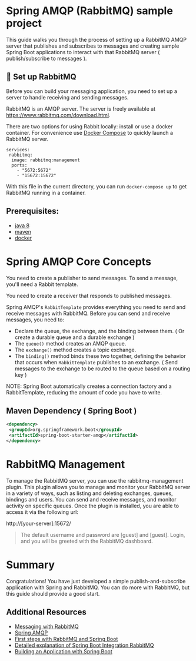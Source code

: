 Spring AMQP (RabbitMQ) sample project  
=====================================
This guide walks you through the process of setting up a RabbitMQ AMQP server that
publishes and subscribes to messages and creating sample Spring Boot applications to interact
with that RabbitMQ server ( publish/subscribe to messages ).


## :rocket: Set up RabbitMQ

Before you can build your messaging application, you need to set up a server to handle
receiving and sending messages.


RabbitMQ is an AMQP server. The server is freely available at https://www.rabbitmq.com/download.html. 

There are two options for using Rabbit locally: install or use a docker container. For convenience use [Docker Compose](https://docs.docker.com/compose/) to quickly launch a
RabbitMQ server.

```
services:
 rabbitmq:
  image: rabbitmq:management
  ports:
    - "5672:5672"
    - "15672:15672"
```

With this file in the current directory, you can run `docker-compose up` to get RabbitMQ
running in a container.


Prerequisites:
---------------

* [java 8](http://www.oracle.com/technetwork/java/javase/downloads/index.html)
* [maven](https://maven.apache.org/)
* [docker](https://www.docker.com/products/docker-desktop)


Spring AMQP Core Concepts
=========================
You need to create a publisher to send messages. To send a message, you'll need a Rabbit template.

You need to create a receiver that responds to published messages.

Spring AMQP's `RabbitTemplate` provides everything you need to send and receive messages
with RabbitMQ. Before you can send and receive messages, you need to: 

- Declare the queue, the exchange, and the binding between them. ( Or create a durable queue and a durable exchange ) 
- The `queue()` method creates an AMQP queue.
- The `exchange()` method creates a topic exchange.
- The `binding()` method binds these two together, defining the behavior that
occurs when `RabbitTemplate` publishes to an exchange. ( Send messages to the exchange to be routed to the queue based on a routing key ) 

NOTE: Spring Boot automatically creates a connection factory and a RabbitTemplate,
reducing the amount of code you have to write.

## Maven Dependency ( Spring Boot ) 
```xml
<dependency>  
 <groupId>org.springframework.boot</groupId>  
 <artifactId>spring-boot-starter-amqp</artifactId>  
</dependency>
```

RabbitMQ Management
===================
To manage the RabbitMQ server, you can use the rabbitmq-management plugin. This plugin allows you to manage and monitor your RabbitMQ server in a variety of ways, such as listing and deleting exchanges, queues, bindings and users. You can send and receive messages, and monitor activity on specific queues.
Once the plugin is installed, you are able to access it via the following url:

http://[your-server]:15672/

> The default username and password are [guest] and [guest]. Login, and you will be greeted with the RabbitMQ dashboard.


Summary
=======

Congratulations! You have just developed a simple publish-and-subscribe application with
Spring and RabbitMQ. You can do more with RabbitMQ, but this guide should provide a good start.

## Additional Resources
* [Messaging with RabbitMQ](https://spring.io/guides/gs/messaging-rabbitmq/)
* [Spring AMQP](http://projects.spring.io/spring-amqp/)
* [First steps with RabbitMQ and Spring Boot](https://medium.com/javarevisited/first-steps-with-rabbitmq-and-spring-boot-81d293554703)
* [Detailed explanation of Spring Boot Integration RabbitMQ](https://www.codestudyblog.com/cs2112bga/1205234445.html)
* [Building an Application with Spring Boot](https://spring.io/guides/gs/spring-boot/)
